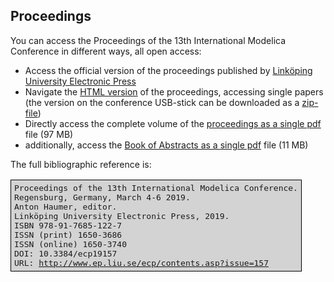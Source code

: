 <h2>Proceedings</h2>
<p>You can access the Proceedings of the 13th International Modelica Conference in different ways, all open access:</p>

<ul>
<li>Access the official version of the proceedings published by <a href="http://www.ep.liu.se/ecp/contents.asp?issue=157">Link&ouml;ping University Electronic Press</a></li>
<li>Navigate the <a href="html/index.html">HTML version</a> of the proceedings, accessing single papers (the version on the conference USB-stick can be downloaded as a <a href="https://github.com/modelica/ModelicaConference2019/releases/download/USB/Modelica2019Proceedings.zip">zip-file</a>)</li>
<li>Directly access the complete volume of the <a href="html/Modelica2019Proceedings.pdf">proceedings as a single pdf</a> file (97 MB)</li>
<li>additionally, access the <a href="html/Modelica2019BookOfAbstracts.pdf">Book of Abstracts as a single pdf</a> file (11 MB)</li>
</ul>

<p>The full bibliographic reference is:</p>
<table>
<tr><td style="border: 1px solid black; padding: 5px; border-collapse: collapse; background-color: lightgray; font-family: monospace;">
Proceedings of the 13th International Modelica Conference.<br>
Regensburg, Germany, March 4-6 2019.<br>
Anton Haumer, editor.<br>
Link&ouml;ping University Electronic Press, 2019.<br>
ISBN 978-91-7685-122-7<br>
ISSN (print) 1650-3686<br>
ISSN (online) 1650-3740<br>
DOI: 10.3384/ecp19157<br>
URL: <a href="http://www.ep.liu.se/ecp/contents.asp?issue=157">http://www.ep.liu.se/ecp/contents.asp?issue=157</a>
</td></tr>
</table>

